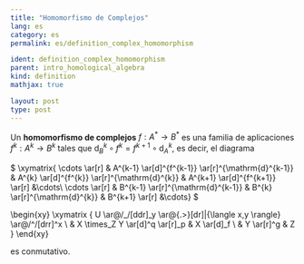 ```yaml
---
title: "Homomorfismo de Complejos"
lang: es
category: es
permalink: es/definition_complex_homomorphism

ident: definition_complex_homomorphism
parent: intro_homological_algebra
kind: definition
mathjax: true

layout: post
type: post
---
```


Un **homomorfismo de complejos** $f:A^\ast\longrightarrow B^\ast$ es una familia de aplicaciones $f^k:A^k\longrightarrow B^k$ tales que $\mathrm{d}_B^k\circ f^k=f^{k+1}\circ\mathrm{d}_A^k$, es decir, el diagrama

$
\xymatrix{
\cdots \ar[r] & A^{k-1} \ar[d]^{f^{k-1}} \ar[r]^{\mathrm{d}^{k-1}} & A^{k} \ar[d]^{f^{k}} \ar[r]^{\mathrm{d}^{k}} & A^{k+1} \ar[d]^{f^{k+1}} \ar[r] &\cdots\\
\cdots \ar[r] & B^{k-1} \ar[r]^{\mathrm{d}^{k-1}} & B^{k} \ar[r]^{\mathrm{d}^{k}} & B^{k+1} \ar[r] &\cdots}
$

\begin{xy}
\xymatrix {
U \ar@/_/[ddr]_y \ar@{.>}[dr]|{\langle x,y \rangle} \ar@/^/[drr]^x \\
 & X \times_Z Y \ar[d]^q \ar[r]_p & X \ar[d]_f \\
 & Y \ar[r]^g & Z
}
\end{xy}

es conmutativo.
